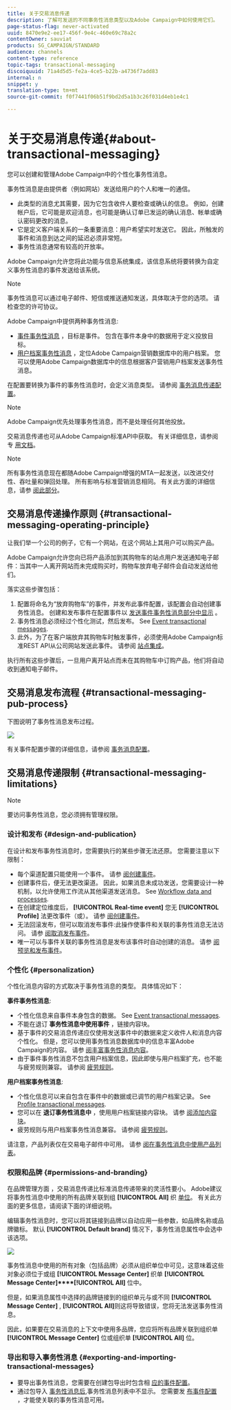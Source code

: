 ```yaml
---
title: 关于交易消息传递
description: 了解可发送的不同事务性消息类型以及Adobe Campaign中如何使用它们。
page-status-flag: never-activated
uuid: 8470e9e2-ee17-456f-9e4c-460e69c78a2c
contentOwner: sauviat
products: SG_CAMPAIGN/STANDARD
audience: channels
content-type: reference
topic-tags: transactional-messaging
discoiquuid: 71a4d5d5-fe2a-4ce5-b22b-a4736f7add83
internal: n
snippet: y
translation-type: tm+mt
source-git-commit: f0f7441f06b51f9bd2d5a1b3c26f031d4eb1e4c1

---
```



# 关于交易消息传递{#about-transactional-messaging}

您可以创建和管理Adobe Campaign中的个性化事务性消息。

事务性消息是由提供者（例如网站）发送给用户的个人和唯一的通信。

* 此类型的消息尤其需要，因为它包含收件人要检查或确认的信息。 例如，创建帐户后，它可能是欢迎消息，也可能是确认订单已发运的确认消息、帐单或确认密码更改的消息。
* 它是定义客户端关系的一条重要消息：用户希望实时发送它。 因此，所触发的事件和消息到达之间的延迟必须非常短。
* 事务性消息通常有较高的开放率。

Adobe Campaign允许您将此功能与信息系统集成，该信息系统将要转换为自定义事务性消息的事件发送给该系统。

>[!NOTE]
>
>事务性消息可以通过电子邮件、短信或推送通知发送，具体取决于您的选项。 请检查您的许可协议。

Adobe Campaign中提供两种事务性消息:

* [事件事务性消息](../../channels/using/event-transactional-messages.md) ，目标是事件。 包含在事件本身中的数据用于定义投放目标。
* [用户档案事务性消息](../../channels/using/profile-transactional-messages.md) ，定位Adobe Campaign营销数据库中的用户档案。 您可以使用Adobe Campaign数据库中的信息根据客户营销用户档案发送事务性消息。

在配置要转换为事件的事务性消息时，会定义消息类型。 请参阅 [事务消息传递配置](../../administration/using/configuring-transactional-messaging.md)。

>[!NOTE]
>
>Adobe Campaign优先处理事务性消息，而不是处理任何其他投放。

交易消息传递也可从Adobe Campaign标准API中获取。 有关详细信息，请参阅专 [用文档](../../api/using/managing-transactional-messages.md)。

>[!NOTE]
>
>所有事务性消息现在都随Adobe Campaign增强的MTA一起发送，以改进交付性、吞吐量和弹回处理。 所有影响与标准营销消息相同。 有关此方面的详细信息，请参 [阅此部分](../../administration/using/configuring-email-channel.md)。

## 交易消息传递操作原则 {#transactional-messaging-operating-principle}

让我们举一个公司的例子，它有一个网站，在这个网站上其用户可以购买产品。

Adobe Campaign允许您向已将产品添加到其购物车的站点用户发送通知电子邮件：当其中一人离开网站而未完成购买时，购物车放弃电子邮件会自动发送给他们。

落实这些步骤包括：

1. 配置将命名为“放弃购物车”的事件，并发布此事件配置，该配置会自动创建事务性消息。 创建和发布事件在配置事件以 [发送事件事务性消息部分中显示](../../administration/using/configuring-transactional-messaging.md#use-case--configuring-an-event-to-send-a-transactional-message) 。
1. 事务性消息必须经过个性化测试，然后发布。 See [Event transactional messages](../../channels/using/event-transactional-messages.md).
1. 此外，为了在客户端放弃其购物车时触发事件，必须使用Adobe Campaign标准REST API从公司网站发送此事件。 请参阅 [站点集成](../../administration/using/configuring-transactional-messaging.md#integrating-the-triggering-of-the-event-in-a-website)。

执行所有这些步骤后，一旦用户离开站点而未在其购物车中订购产品，他们将自动收到通知电子邮件。

## 交易消息发布流程 {#transactional-messaging-pub-process}

下图说明了事务性消息发布过程。

![](assets/message-center_pub-process.png)

有关事件配置步骤的详细信息，请参阅 [事务消息配置](../../administration/using/configuring-transactional-messaging.md)。

## 交易消息传递限制 {#transactional-messaging-limitations}

>[!NOTE]
>
>要访问事务性消息，您必须拥有管理权限。

### 设计和发布 {#design-and-publication}

在设计和发布事务性消息时，您需要执行的某些步骤无法还原。 您需要注意以下限制：

* 每个渠道配置只能使用一个事件。 请参 [阅创建事件](../../administration/using/configuring-transactional-messaging.md#creating-an-event)。
* 创建事件后，便无法更改渠道。 因此，如果消息未成功发送，您需要设计一种机制，以允许使用工作流从其他渠道发送消息。 See [Workflow data and processes](../../automating/using/workflow-data-and-processes.md).
* 在创建定位维度后， **[!UICONTROL Real-time event]** 您无 **[!UICONTROL Profile]** 法更改事件（或）。 请参 [阅创建事件](../../administration/using/configuring-transactional-messaging.md#creating-an-event)。
* 无法回滚发布，但可以取消发布事件:此操作使事件和关联的事务性消息无法访问。 请参 [阅取消发布事件](../../administration/using/configuring-transactional-messaging.md#unpublishing-an-event)。
* 唯一可以与事件关联的事务性消息是发布该事件时自动创建的消息。 请参 [阅预览和发布事件](../../administration/using/configuring-transactional-messaging.md#previewing-and-publishing-the-event)。

### 个性化 {#personalization}

个性化消息内容的方式取决于事务性消息的类型。 具体情况如下：

**事件事务性消息**:

* 个性化信息来自事件本身包含的数据。 See [Event transactional messages](../../channels/using/event-transactional-messages.md).
* 不能在退订 **事务性消息中使用事件** ，链接内容块。
* 基于事件的交易消息传递应仅使用发送事件中的数据来定义收件人和消息内容个性化。 但是，您可以使用事务性消息数据库中的信息丰富Adobe Campaign的内容。 请参 [阅丰富事务性消息内容](../../administration/using/configuring-transactional-messaging.md#enriching-the-transactional-message-content)。
* 由于事件事务性消息不包含用户档案信息，因此即使与用户档案扩充，也不能与疲劳规则兼容。 请参阅 [疲劳规则](../../sending/using/fatigue-rules.md)。

**用户档案事务性消息**:

* 个性化信息可以来自包含在事件中的数据或已调节的用户档案记录。 See [Profile transactional messages](../../channels/using/profile-transactional-messages.md).
* 您可以在 **退订事务性消息中** ，使用用户档案链接内容块。 请参 [阅添加内容块](../../designing/using/personalization.md#adding-a-content-block)。
* 疲劳规则与用户档案事务性消息兼容。 请参阅 [疲劳规则](../../sending/using/fatigue-rules.md)。

请注意，产品列表仅在交易电子邮件中可用。 请参 [阅在事务性消息中使用产品列表](../../channels/using/event-transactional-messages.md#using-product-listings-in-a-transactional-message)。

### 权限和品牌 {#permissions-and-branding}

在品牌管理方面 [](../../administration/using/branding.md) ，交易消息传递比标准消息传递带来的灵活性要小。 Adobe建议将事务性消息中使用的所有品牌关联到组 **[!UICONTROL All]** 织 [单位](../../administration/using/organizational-units.md)。 有关此方面的更多信息，请阅读下面的详细说明。

编辑事务性消息时，您可以将其链接到品牌以自动应用一些参数，如品牌名称或品牌徽标。 默认 **[!UICONTROL Default brand]** 情况下，事务性消息属性中会选中该选项。

![](assets/message-center_branding.png)

事务性消息中使用的所有对象（包括品牌）必须从组织单位中可见，这意味着这些对象必须位于或组 **[!UICONTROL Message Center]** 织单 **[!UICONTROL Message Center]****[!UICONTROL All]** 位中。

但是，如果消息属性中选择的品牌链接到的组织单元与或不同 **[!UICONTROL Message Center]** , **[!UICONTROL All]**&#x200B;则这将导致错误，您将无法发送事务性消息。

因此，如果要在交易消息的上下文中使用多品牌，您应将所有品牌关联到组织单 **[!UICONTROL Message Center]** 位或组织单 **[!UICONTROL All]** 位。

### 导出和导入事务性消息 {#exporting-and-importing-transactional-messages}

* 要导出事务性消息，您需要在创建包导出时包含相 [应的事件配置](../../automating/using/managing-packages.md#creating-a-package)。
* 通过包导入 [事务性消息后](../../automating/using/managing-packages.md#importing-a-package),事务性消息列表中不显示。 您需要发 [布事件配置](../../administration/using/configuring-transactional-messaging.md#previewing-and-publishing-the-event) ，才能使关联的事务性消息可用。

